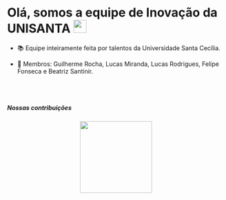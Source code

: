 # Olá, somos a equipe de Inovação da UNISANTA <img src="https://raw.githubusercontent.com/MartinHeinz/MartinHeinz/master/wave.gif" width="30px">

- 📚 Equipe inteiramente feita por talentos da Universidade Santa Cecília.

- 💖 Membros: Guilherme Rocha, Lucas Miranda, Lucas Rodrigues, Felipe Fonseca e Beatriz Santinir.

<br/><br/>

##### Nossas contribuições

<div align="center">
  <img height="167em" src="https://github-readme-stats.vercel.app/api/top-langs/?username=InovacaoUnisantaTI&layout=compact&langs_count=7&theme=dark"/>
</div>
